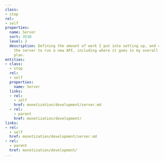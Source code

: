 ```yaml
---
class:
- stop
rel:
- self
properties:
  name: Server
  sort: 3510
  level: 2
  description: Defining the amount of work I put into setting up, and configuring
    the server to run a new API, including where it goes in my overall operations
    plan.
entities:
- class:
  - stop
  rel:
  - self
  properties:
    name: Server
  links:
  - rel:
    - self
    href: monetization/development/server.md
  - rel:
    - parent
    href: monetization/development/
links:
- rel:
  - self
  href: monetization/development/server.md
- rel:
  - parent
  href: monetization/development/
...
```

